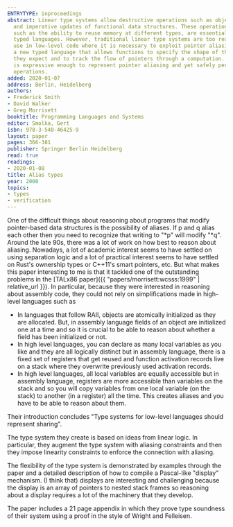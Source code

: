 ```yaml
---
ENTRYTYPE: inproceedings
abstract: Linear type systems allow destructive operations such as object deallocation
  and imperative updates of functional data structures. These operations and others,
  such as the ability to reuse memory at different types, are essential in low-level
  typed languages. However, traditional linear type systems are too restrictive for
  use in low-level code where it is necessary to exploit pointer aliasing. We present
  a new typed language that allows functions to specify the shape of the store that
  they expect and to track the flow of pointers through a computation. Our type system
  is expressive enough to represent pointer aliasing and yet safely permit destructive
  operations.
added: 2020-01-07
address: Berlin, Heidelberg
authors:
- Frederick Smith
- David Walker
- Greg Morrisett
booktitle: Programming Languages and Systems
editor: Smolka, Gert
isbn: 978-3-540-46425-9
layout: paper
pages: 366-381
publisher: Springer Berlin Heidelberg
read: true
readings:
- 2020-01-08
title: Alias types
year: 2000
topics:
- types
- verification
---
```


One of the difficult things about reasoning about programs that
modify pointer-based data structures is the possibility of
aliases.
If p and q alias each other then you need to recognize that writing
to "\*p" will modify "\*q".
Around the late 90s, there was a lot of work on how best to
reason about aliasing.
Nowadays, a lot of academic interest seems to have settled on using
separation logic and a lot of practical interest seems to have
settled on Rust's ownership types or C++11's smart pointers, etc.
But what makes this paper interesting to me is that it tackled
one of the outstanding problems in the
[TALx86 paper]({{ "papers/morrisett:wcsss:1999" | relative_url }}).
In particular, because they were interested in reasoning
about assembly code, they could not rely on
simplifications made in high-level languages such as

- In languages that follow RAII, objects are atomically
  initialized as they are allocated.
  But, in assembly language fields of an object are
  initialized one at a time and so it is crucial to be
  able to reason about whether a field has been initialized
  or not.
- In high level languages, you can declare as many local
  variables as you like and they are all logically distinct
  but in assembly language, there is a fixed set of registers
  that get reused and function activation records live on
  a stack where they overwrite previously used activation
  records.
- In high level languages, all local variables are equally
  accessible but in assembly language, registers are more
  accessible than variables on the stack and so you will
  copy variables from one local variable (on the stack)
  to another (in a register) all the time.
  This creates aliases and you have to be able to reason
  about them.
  
Their introduction concludes "Type systems for low-level languages
should represent sharing".

The type system they create is based on ideas from linear logic.
In particular, they augment the type system with aliasing constraints and then they impose linearity constraints to
enforce the connection with aliasing.


The flexibility of the type system is demonstrated by examples
through the paper and a detailed description of how to compile
a Pascal-like "display" mechanism.
(I think that) displays are interesting and challenging
because the display is an array of pointers to nested
stack frames so reasoning about a display requires a lot
of the machinery that they develop.

The paper includes a 21 page appendix in which they prove
type soundness of their system using a proof in the style
of Wright and Felleisen.
